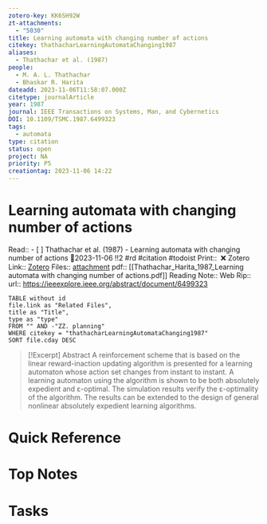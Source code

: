```yaml
---
zotero-key: KK6SH92W
zt-attachments:
  - "5030"
title: Learning automata with changing number of actions
citekey: thathacharLearningAutomataChanging1987
aliases:
  - Thathachar et al. (1987)
people:
  - M. A. L. Thathachar
  - Bhaskar R. Harita
dateadd: 2023-11-06T11:58:07.000Z
citetype: journalArticle
year: 1987
journal: IEEE Transactions on Systems, Man, and Cybernetics
DOI: 10.1109/TSMC.1987.6499323
tags:
  - automata
type: citation
status: open
project: NA
priority: P5
creationtag: 2023-11-06 14:22
---
```

# Learning automata with changing number of actions
Read:: - [ ] Thathachar et al. (1987) - Learning automata with changing number of actions 🛫2023-11-06 !!2 #rd #citation #todoist
Print::  ❌
Zotero Link:: [Zotero](zotero://select/library/items/KK6SH92W) 
Files:: [attachment](<file:///C:/Users/michaelt/Insync/m@tarlton.info/Google%20Drive/06.%20Zotero/storage_new/IEEE%20Transactions%20on%20Systems,%20Man,%20and%20Cybernetics_1987/Thathachar_Harita_1987_Learning%20automata%20with%20changing%20number%20of%20actions.pdf>) 
pdf:: [[Thathachar_Harita_1987_Learning automata with changing number of actions.pdf]]
Reading Note::
Web Rip::
url:: https://ieeexplore.ieee.org/abstract/document/6499323

```dataview
TABLE without id
file.link as "Related Files",
title as "Title",
type as "type"
FROM "" AND -"ZZ. planning"
WHERE citekey = "thathacharLearningAutomataChanging1987" 
SORT file.cday DESC
```

> [!Excerpt] Abstract
> A reinforcement scheme that is based on the linear reward-inaction updating algorithm is presented for a learning automaton whose action set changes from instant to instant. A learning automaton using the algorithm is shown to be both absolutely expedient and ε-optimal. The simulation results verify the ε-optimality of the algorithm. The results can be extended to the design of general nonlinear absolutely expedient learning algorithms.
# Quick Reference

# Top Notes

# Tasks






















